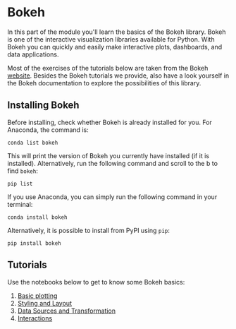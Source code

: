 # Bokeh

In this part of the module you'll learn the basics of the Bokeh library. Bokeh is one of the interactive visualization libraries available for Python. With Bokeh you can quickly and easily make interactive plots, dashboards, and data applications.

Most of the exercises of the tutorials below are taken from the Bokeh [website](https://docs.bokeh.org/en/latest/index.html). Besides the Bokeh tutorials we provide, also have a look yourself in the Bokeh documentation to explore the possibilities of this library.

## Installing Bokeh

Before installing, check whether Bokeh is already installed for you. For Anaconda, the command is:

```
conda list bokeh
```

This will print the version of Bokeh you currently have installed (if it is installed). Alternatively, run the following command and scroll to the b to find `bokeh`:

```
pip list
```

If you use Anaconda, you can simply run the following command in your terminal:

```
conda install bokeh
```

Alternatively, it is possible to install from PyPI using `pip`:

```
pip install bokeh
```

## Tutorials

Use the notebooks below to get to know some Bokeh basics:

1. [Basic plotting](notebooks/1.bokeh_basic_plotting.ipynb)
2. [Styling and Layout](notebooks/2.bokeh_styling.ipynb)
3. [Data Sources and Transformation](notebooks/3.bokeh_data_sources.ipynb)
4. [Interactions](notebooks/4.bokeh_interactions.ipynb)

<!-- Later on: add something about spatial data and/or animations as well -->
